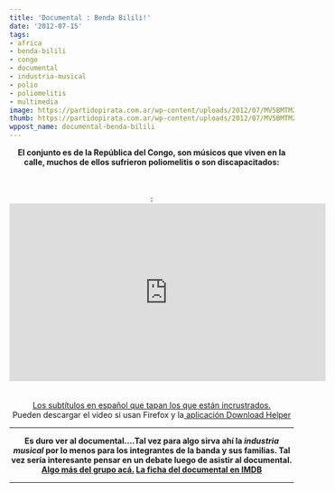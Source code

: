 ```yaml
---
title: 'Documental : Benda Bilili!'
date: '2012-07-15'
tags:
- africa
- benda-bilili
- congo
- documental
- industria-musical
- polio
- poliomelitis
- multimedia
image: https://partidopirata.com.ar/wp-content/uploads/2012/07/MV5BMTM2ODI1NzE0OV5BMl5BanBnXkFtZTcwODM1NDc4Ng@@._V1._SX169_SY243_.jpg
thumb: https://partidopirata.com.ar/wp-content/uploads/2012/07/MV5BMTM2ODI1NzE0OV5BMl5BanBnXkFtZTcwODM1NDc4Ng@@._V1._SX169_SY243_-150x150.jpg
wppost_name: documental-benda-bilili
---
```


<p style="text-align: center;"><strong>El conjunto es de la República del Congo, son músicos que viven en la calle, muchos de ellos sufrieron poliomelitis o son discapacitados:</strong></p>

<center> </center><center> </center><center>:<iframe src="http://www.youtube.com/embed/2fR_k2oKpFE" frameborder="0" width="560" height="315"></iframe> </center><center> </center><center><a href="http://www.subdivx.com/X6XMjkxODA0X-benda-bilili-2010.html" target="_blank">Los subtítulos en español que tapan los que están incrustrados.</a></center><center>Pueden descargar el video si usan Firefox y la<a href="http://www.downloadhelper.net/" target="_blank"> aplicación Download Helper</a></center>

<hr />
<p style="text-align: center;"><strong>Es duro ver al documental....Tal vez para algo sirva ahí la <em>industria musical</em> por lo menos para los integrantes de la banda y sus familias. Tal vez sería interesante pensar en un debate luego de asistir al documental.</strong>
<strong> <a href="http://radiolg.blogspot.com/2012/07/staff-benda-bilili-tres-tres-fort.html">Algo más del grupo acá.</a>
<a href="http://www.imdb.com/title/tt1625857/" target="_blank">La ficha del documental en IMDB</a></strong></p>


<hr />
